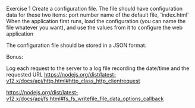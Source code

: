 Exercise 1
Create a configuration file. The file should have configuration data for these two items:
port number
name of the default file, 'index.html'
When the application first runs, load the configuration (you can name the file whatever you want), and use the values from it to configure the web application

The configuration file should be stored in a JSON format.

Bonus:

Log each request to the server to a log file recording the date/time and the requested URL
https://nodejs.org/dist/latest-v12.x/docs/api/http.html#http_class_http_clientrequest

https://nodejs.org/dist/latest-v12.x/docs/api/fs.html#fs_fs_writefile_file_data_options_callback